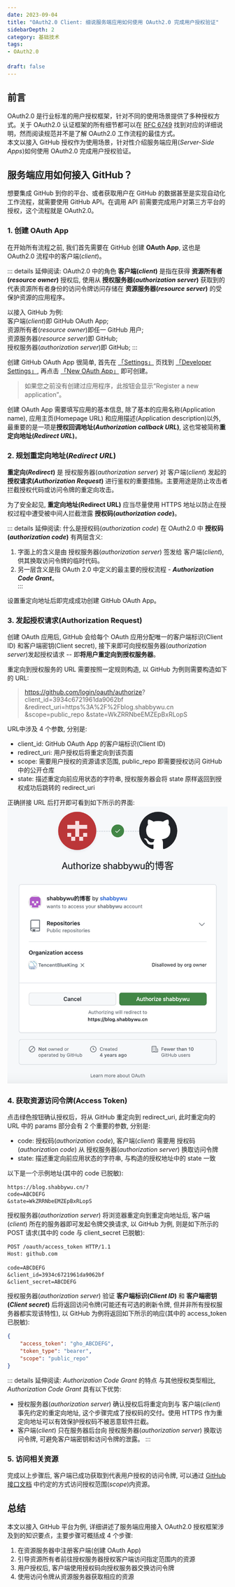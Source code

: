 ```yaml
---
date: 2023-09-04
title: "OAuth2.0 Client: 细说服务端应用如何使用 OAuth2.0 完成用户授权验证"
sidebarDepth: 2
category: 基础技术
tags:
- OAuth2.0

draft: false
---
```


## 前言
OAuth2.0 是行业标准的用户授权框架，针对不同的使用场景提供了多种授权方式。关于 OAuth2.0 认证框架的所有细节都可以在 [RFC 6749](https://datatracker.ietf.org/doc/html/rfc6749) 找到对应的详细说明，然而阅读规范并不是了解 OAuth2.0 工作流程的最佳方式。   
本文以接入 GitHub 授权作为使用场景，针对性介绍服务端应用(*Server-Side Apps*)如何使用 OAuth2.0 完成用户授权验证。

## 服务端应用如何接入 GitHub？

想要集成 GitHub 到你的平台、或者获取用户在 GitHub 的数据甚至是实现自动化工作流程，就需要使用 GitHub API。在调用 API 前需要完成用户对第三方平台的授权，这个流程就是 OAuth2.0。

### 1. 创建 OAuth App
在开始所有流程之前, 我们首先需要在 GitHub 创建 **OAuth App**, 这也是 OAuth2.0 流程中的客户端(*client*)。

::: details 延伸阅读: OAuth2.0 中的角色
**客户端(*client*)** 是指在获得 **资源所有者(*resource owner*)** 授权后, 使用从 **授权服务器(*authorization server*)** 获取到的代表资源所有者身份的访问令牌访问存储在 **资源服务器(*resource server*)** 的受保护资源的应用程序。   

以接入 GitHub 为例:   
客户端(*client*)即 GitHub OAuth App;   
资源所有者(*resource owner*)即任一 GitHub 用户;   
资源服务器(*resource server*)即 GitHub;   
授权服务器(*authorization server*)即 GitHub;
:::

创建 GitHub OAuth App 很简单, 首先在 [「Settings」](https://github.com/settings) 页找到 [「Developer Settings」](https://github.com/settings/developers), 再点击 [「New OAuth App」](https://github.com/settings/applications/new) 即可创建。
> 如果您之前没有创建过应用程序，此按钮会显示“Register a new application”。   

创建 OAuth App 需要填写应用的基本信息, 除了基本的应用名称(Application name), 应用主页(Homepage URL) 和应用描述(Application description)以外, 最重要的是一项是**授权回调地址(*Authorization callback URL*)**, 这也常被简称**重定向地址(*Redirect URL*)**。

### 2. 规划重定向地址(*Redirect URL*)

**重定向(*Redirect*)** 是 授权服务器(*authorization server*) 对 客户端(*client*) 发起的 **授权请求(*Authorization Request*)** 进行鉴权的重要措施。主要用途是防止攻击者拦截授权代码或访问令牌的重定向攻击。

为了安全起见, **重定向地址(Redirect URL)** 应当尽量使用 HTTPS 地址以防止在授权过程中遭受被中间人拦截泄露 **授权码(*authorization code*)**。

::: details 延伸阅读: 什么是授权码(<em>authorization code</em>)
在 OAuth2.0 中 **授权码(*authorization code*)** 有两层含义:   
1. 字面上的含义是由 授权服务器(*authorization server*) 签发给 客户端(*client*), 供其换取访问令牌的临时代码。   
2. 另一层含义是指 OAuth 2.0 中定义的最主要的授权流程 - ***Authorization Code Grant***。   
:::

设置重定向地址后即完成成功创建 GitHub OAuth App。

### 3. 发起授权请求(Authorization Request)

创建 OAuth 应用后, GitHub 会给每个 OAuth 应用分配唯一的客户端标识(Client ID) 和客户端密钥(Client secret), 接下来即可向授权服务器(*authorization server*)发起授权请求 -- 即**将用户重定向到授权服务器**。

重定向到授权服务的 URL 需要按照一定规则构造, 以 GitHub 为例则需要构造如下的 URL:
> https://github.com/login/oauth/authorize?   
> client_id=3934c6721961da9062bf   
> &redirect_uri=https%3A%2F%2Fblog.shabbywu.cn   
> &scope=public_repo
> &state=WkZRRNbeEMZEpBxRLopS

URL中涉及 4 个参数, 分别是:
- client_id: GitHub OAuth App 的客户端标识(Client ID)
- redirect_uri: 用户授权后将重定向到该页面
- scope: 需要用户授权的资源请求范围, public_repo 即需要授权访问 GitHub 中的公开仓库
- state: 描述重定向前应用状态的字符串, 授权服务器会将 state 原样返回到授权成功后跳转的 redirect_uri

正确拼接 URL 后打开即可看到如下所示的界面:
![GitHub OAuth 授权示例](/img/GitHub-OAuth-Authrozation-Example.png)


### 4. 获取资源访问令牌(Access Token)

点击绿色按钮确认授权后，将从 GitHub 重定向到 redirect_uri, 此时重定向的 URL 中的 params 部分会有 2 个重要的参数, 分别是:
- code: 授权码(*authorization code*), 客户端(*client*) 需要用 授权码(*authorization code*) 从 授权服务器(*authorization server*) 换取访问令牌
- state: 描述重定向前应用状态的字符串, 与构造的授权地址中的 state 一致

以下是一个示例地址(其中的 code 已脱敏):
```
https://blog.shabbywu.cn/?   
code=ABCDEFG   
&state=WkZRRNbeEMZEpBxRLopS
```

授权服务器(*authorization server*) 将浏览器重定向到重定向地址后, 客户端(*client*) 所在的服务器即可发起令牌交换请求, 以 GitHub 为例, 则是如下所示的 POST 请求(其中的 code 与 client_secret 已脱敏):

```http
POST /oauth/access_token HTTP/1.1
Host: github.com
 
code=ABCDEFG
&client_id=3934c6721961da9062bf
&client_secret=ABCDEFG
```

授权服务器(*authorization server*) 验证 **客户端标识(*Client ID*)** 和 **客户端密钥(*Client secret*)** 后将返回访问令牌(可能还有可选的刷新令牌, 但并非所有授权服务器都实现该特性), 以 GitHub 为例将返回如下所示的响应(其中的 access_token 已脱敏):

```json
{
    "access_token": "gho_ABCDEFG",
    "token_type": "bearer",
    "scope": "public_repo"
}
```

::: details 延伸阅读: <em>Authorization Code Grant</em> 的特点
与其他授权类型相比, *Authorization Code Grant* 具有以下优势:
- 授权服务器(*authorization server*) 确认授权后将重定向到与 客户端(*client*) 事先约定的重定向地址, 这个步骤完成了授权码的交付。使用 HTTPS 作为重定向地址可以有效保护授权码不被恶意软件拦截。
- 客户端(*client*) 只在服务器后台向 授权服务器(*authorization server*) 换取访问令牌, 可避免客户端密钥和访问令牌的泄露。
:::

### 5. 访问相关资源

完成以上步骤后, 客户端已成功获取到代表用户授权的访问令牌, 可以通过 [GitHub 接口文档](https://docs.github.com/en/rest/overview/api-versions) 中约定的方式访问授权范围(*scope*)内资源。

## 总结
本文以接入 GitHub 平台为例, 详细讲述了服务端应用接入 OAuth2.0 授权框架涉及到的知识要点，主要步骤可概括成 4 个步骤:
1. 在资源服务器中注册客户端(创建 OAuth App)
2. 引导资源所有者前往授权服务器授权客户端访问指定范围内的资源
3. 用户授权后, 客户端使用授权码向授权服务器交换访问令牌
4. 使用访问令牌从资源服务器获取相应的资源